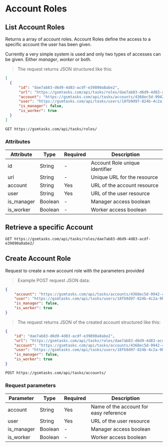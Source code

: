 # Account Roles

## List Account Roles

Returns a array of account roles. Account Roles define the access to a specific account the user has been given.

Currently a very simple system is used and only two types of accesses can be given. Either *manager*, *worker* or both.

> The request returns JSON structured like this:

```json
[
  {
      "id": "dae7ab83-d6d9-4d83-acdf-e39890a8abe2",
      "url": "https://gsmtasks.com/api/tasks/roles/dae7ab83-d6d9-4d83-acdf-e39890a8abe2/",
      "account": "https://gsmtasks.com/api/tasks/accounts/4368ec5d-9942-4c74-90f7-eea752a6e489/",
      "user": "https://gsmtasks.com/api/tasks/users/18fb9d97-824b-4c2a-9b74-764a88a78c96/",
      "is_manager": false,
      "is_worker": true
  }
]
```

`GET https://gsmtasks.com/api/tasks/roles/`

### Attributes

Attribute     | Type    | Required | Description
------------  | ------- | -------  | -----------
id            | String  | -        | Account Role unique identifier
url           | String  | -        | Unique URL for the resource
account       | String  | Yes      | URL of the account resource
user          | String  | Yes      | URL of the user resource
is_manager    | Boolean | -        | Manager access boolean
is_worker     | Boolean | -        | Worker access boolean

## Retrieve a specific Account

`GET https://gsmtasks.com/api/tasks/roles/dae7ab83-d6d9-4d83-acdf-e39890a8abe2/`

## Create Account Role

Request to create a new account role with the parameters provided

> Example POST request JSON data:

```json
{
    "account": "https://gsmtasks.com/api/tasks/accounts/4368ec5d-9942-4c74-90f7-eea752a6e489/",
    "user": "https://gsmtasks.com/api/tasks/users/18fb9d97-824b-4c2a-9b74-764a88a78c96/",
    "is_manager": false,
    "is_worker": true
}
```

> The request returns JSON of the created account structured like this:

```json
{
    "id": "dae7ab83-d6d9-4d83-acdf-e39890a8abe2",
    "url": "https://gsmtasks.com/api/tasks/roles/dae7ab83-d6d9-4d83-acdf-e39890a8abe2/",
    "account": "https://gsmtasks.com/api/tasks/accounts/4368ec5d-9942-4c74-90f7-eea752a6e489/",
    "user": "https://gsmtasks.com/api/tasks/users/18fb9d97-824b-4c2a-9b74-764a88a78c96/",
    "is_manager": false,
    "is_worker": true
}
```

`POST https://gsmtasks.com/api/tasks/accounts/`

### Request parameters

Parameter        | Type    | Required | Description
---------------- | ------- | -------  | -----------
account          | String  | Yes      | Name of the account for easy reference
user             | String  | Yes      | URL of the user resource
is_manager       | Boolean | -        | Manager access boolean
is_worker        | Boolean | -        | Worker access boolean
